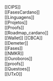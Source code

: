 [[CIPS]]     
[[FasesCardano]]  
[[Linguagens]]  
[[Projetos]]  
[[Proofs]]    
[[Roadmap_cardano]]     
[[Wallet]]
[[CBCA]]     
[[Demeter]]  
[[Fases]]         
[[NMKR]]        
[[Ouroboros]]  
[[proofs]]    
[[Questoes]]  
[[UTxO]]
